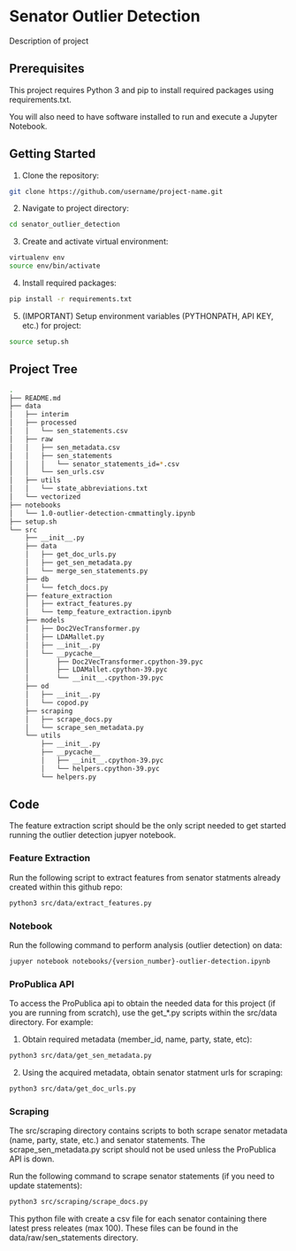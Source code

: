 # Senator Outlier Detection

Description of project

## Prerequisites
This project requires Python 3 and pip to install required packages using requirements.txt.

You will also need to have software installed to run and execute a Jupyter Notebook.

## Getting Started

1. Clone the repository:
```bash
git clone https://github.com/username/project-name.git
```

2. Navigate to project directory:
```bash
cd senator_outlier_detection
```

3. Create and activate virtual environment:
```bash
virtualenv env
source env/bin/activate
```

4. Install required packages:
```bash
pip install -r requirements.txt
```

5. (IMPORTANT) Setup environment variables (PYTHONPATH, API KEY, etc.) for project:
```bash
source setup.sh
```

## Project Tree
```bash
.
├── README.md
├── data
│   ├── interim
│   ├── processed
│   │   └── sen_statements.csv
│   ├── raw
│   │   ├── sen_metadata.csv
│   │   ├── sen_statements
│   │   │   └── senator_statements_id=*.csv
│   │   └── sen_urls.csv
│   ├── utils
│   │   └── state_abbreviations.txt
│   └── vectorized
├── notebooks
│   └── 1.0-outlier-detection-cmmattingly.ipynb
├── setup.sh
└── src
    ├── __init__.py
    ├── data
    │   ├── get_doc_urls.py
    │   ├── get_sen_metadata.py
    │   └── merge_sen_statements.py
    ├── db
    │   └── fetch_docs.py
    ├── feature_extraction
    │   ├── extract_features.py
    │   └── temp_feature_extraction.ipynb
    ├── models
    │   ├── Doc2VecTransformer.py
    │   ├── LDAMallet.py
    │   ├── __init__.py
    │   └── __pycache__
    │       ├── Doc2VecTransformer.cpython-39.pyc
    │       ├── LDAMallet.cpython-39.pyc
    │       └── __init__.cpython-39.pyc
    ├── od
    │   ├── __init__.py
    │   └── copod.py
    ├── scraping
    │   ├── scrape_docs.py
    │   └── scrape_sen_metadata.py
    └── utils
        ├── __init__.py
        ├── __pycache__
        │   ├── __init__.cpython-39.pyc
        │   └── helpers.cpython-39.pyc
        └── helpers.py
```

## Code
The feature extraction script should be the only script needed to get started running the outlier detection jupyer notebook.

### Feature Extraction
Run the following script to extract features from senator statments already created within this github repo:
```bash
python3 src/data/extract_features.py
```

### Notebook
Run the following command to perform analysis (outlier detection) on data:
```bash
jupyer notebook notebooks/{version_number}-outlier-detection.ipynb
```

### ProPublica API
To access the ProPublica api to obtain the needed data for this project (if you are running from scratch), use the get_*.py scripts within the src/data directory. For example:

1. Obtain required metadata (member_id, name, party, state, etc):
```bash
python3 src/data/get_sen_metadata.py
```

2. Using the acquired metadata, obtain senator statment urls for scraping:
```bash
python3 src/data/get_doc_urls.py
```

### Scraping
The src/scraping directory contains scripts to both scrape senator metadata (name, party, state, etc.) and senator statements. The scrape_sen_metadata.py script should not be used unless the ProPublica API is down.

Run the following command to scrape senator statements (if you need to update statements):
```bash
python3 src/scraping/scrape_docs.py
```
This python file with create a csv file for each senator containing there latest press releates (max 100). These files can be found in the data/raw/sen_statements directory.
